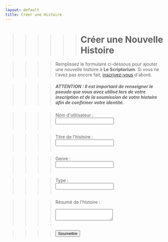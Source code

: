 ```yaml
---
layout: default
title: Créer une Histoire
---
```


>>>>>># Créer une Nouvelle Histoire

>>>> Remplissez le formulaire ci-dessous pour ajouter une nouvelle histoire à **Le Scriptorium**.
Si vous ne l'avez pas encore fait, [inscrivez-vous](inscriptions.md) d'abord.

>>>> ##### ATTENTION : Il est important de renseigner le pseudo que vous avez utilisé lors de votre inscription et de la soumission de votre histoire afin de confirmer votre identité.

>>>><form action="https://formspree.io/f/mvgpjkyn" method="POST">
  >>>><form action="https://formspree.io/f/mvgpjkyn" method="POST">
   >>>><label for="pseudo">Nom d'utilisateur : </label><br>
 >>>><input type="text" id="pseudo" name="pseudo"><br><br>

 >>>><label for="title">Titre de l'histoire :</label><br>
  >>>><input type="text" id="title" name="title"><br><br>

  >>>><label for="title"> Genre :</label><br>
  >>>><input type="text" id="title" name="title"><br><br>

   >>>><label for="title"> Type :</label><br>
   >>>><input type="text" id="title" name="title"><br><br>

  >>>><label for="synopsis">Résumé de l'histoire :</label><br>
  >>>><textarea id="synopsis" name="synopsis"></textarea><br><br>

  >>>><input type="submit" value="Soumettre">
>>>></form>

